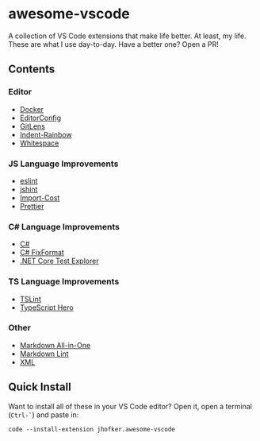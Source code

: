 # awesome-vscode

A collection of VS Code extensions that make life better. At least, my life. These are what I use day-to-day. Have a better one? Open a PR!

## Contents

### Editor

* [Docker](https://marketplace.visualstudio.com/items?itemName=PeterJausovec.vscode-docker)
* [EditorConfig](https://marketplace.visualstudio.com/items?itemName=EditorConfig.EditorConfig)
* [GitLens](https://marketplace.visualstudio.com/items?itemName=eamodio.gitlens)
* [Indent-Rainbow](https://marketplace.visualstudio.com/items?itemName=oderwat.indent-rainbow)
* [Whitespace](https://marketplace.visualstudio.com/items?itemName=sandcastle.whitespace)

### JS Language Improvements

* [eslint](https://marketplace.visualstudio.com/items?itemName=dbaeumer.vscode-eslint)
* [jshint](https://marketplace.visualstudio.com/items?itemName=dbaeumer.jshint)
* [Import-Cost](https://marketplace.visualstudio.com/items?itemName=wix.vscode-import-cost)
* [Prettier](https://marketplace.visualstudio.com/items?itemName=esbenp.prettier-vscode)

### C# Language Improvements

* [C#](https://marketplace.visualstudio.com/items?itemName=ms-vscode.csharp)
* [C# FixFormat](https://marketplace.visualstudio.com/items?itemName=Leopotam.csharpfixformat)
* [.NET Core Test Explorer](https://marketplace.visualstudio.com/items?itemName=formulahendry.dotnet-test-explorer)

### TS Language Improvements

* [TSLint](https://marketplace.visualstudio.com/items?itemName=eg2.tslint)
* [TypeScript Hero](https://marketplace.visualstudio.com/items?itemName=rbbit.typescript-hero)

### Other

* [Markdown All-in-One](https://marketplace.visualstudio.com/items?itemName=yzhang.markdown-all-in-one)
* [Markdown Lint](https://marketplace.visualstudio.com/items?itemName=DavidAnson.vscode-markdownlint)
* [XML](https://marketplace.visualstudio.com/items?itemName=DotJoshJohnson.xml)

## Quick Install

Want to install all of these in your VS Code editor? Open it, open a terminal (`` Ctrl-` ``) and paste in:

```ps
code --install-extension jhofker.awesome-vscode
```

